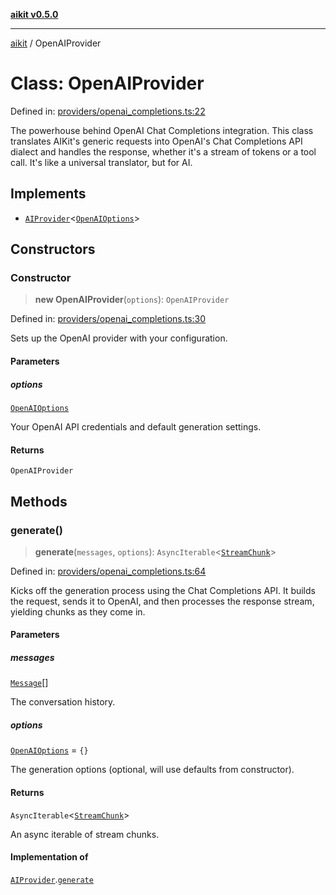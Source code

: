 [**aikit v0.5.0**](../README.md)

---

[aikit](../README.md) / OpenAIProvider

# Class: OpenAIProvider

Defined in: [providers/openai_completions.ts:22](https://github.com/chinmaymk/aikit/blob/main/src/providers/openai_completions.ts#L22)

The powerhouse behind OpenAI Chat Completions integration.
This class translates AIKit's generic requests into OpenAI's Chat Completions API dialect
and handles the response, whether it's a stream of tokens or a tool call.
It's like a universal translator, but for AI.

## Implements

- [`AIProvider`](../interfaces/AIProvider.md)\<[`OpenAIOptions`](../interfaces/OpenAIOptions.md)\>

## Constructors

### Constructor

> **new OpenAIProvider**(`options`): `OpenAIProvider`

Defined in: [providers/openai_completions.ts:30](https://github.com/chinmaymk/aikit/blob/main/src/providers/openai_completions.ts#L30)

Sets up the OpenAI provider with your configuration.

#### Parameters

##### options

[`OpenAIOptions`](../interfaces/OpenAIOptions.md)

Your OpenAI API credentials and default generation settings.

#### Returns

`OpenAIProvider`

## Methods

### generate()

> **generate**(`messages`, `options`): `AsyncIterable`\<[`StreamChunk`](../interfaces/StreamChunk.md)\>

Defined in: [providers/openai_completions.ts:64](https://github.com/chinmaymk/aikit/blob/main/src/providers/openai_completions.ts#L64)

Kicks off the generation process using the Chat Completions API.
It builds the request, sends it to OpenAI, and then processes the
response stream, yielding chunks as they come in.

#### Parameters

##### messages

[`Message`](../interfaces/Message.md)[]

The conversation history.

##### options

[`OpenAIOptions`](../interfaces/OpenAIOptions.md) = `{}`

The generation options (optional, will use defaults from constructor).

#### Returns

`AsyncIterable`\<[`StreamChunk`](../interfaces/StreamChunk.md)\>

An async iterable of stream chunks.

#### Implementation of

[`AIProvider`](../interfaces/AIProvider.md).[`generate`](../interfaces/AIProvider.md#generate)
